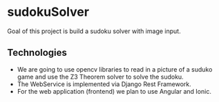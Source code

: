 # sudokuSolver
Goal of this project is build a sudoku solver with image input. 

## Technologies
* We are going to use opencv libraries to read in a picture of a suduko game and use the Z3 Theorem solver to solve the sudoku.
* The WebService is implemented via Django Rest Framework. 
* For the web application (frontend) we plan to use Angular and Ionic.
